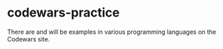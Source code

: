 # codewars-practice
 There are and will be examples in various programming languages on the Codewars site.
